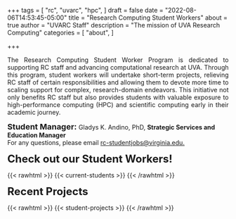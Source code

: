 +++
tags = [
  "rc",
  "uvarc",
  "hpc",
]
draft = false
date = "2022-08-06T14:53:45-05:00"
title = "Research Computing Student Workers"
about = true
author = "UVARC Staff"
description = "The mission of UVA Research Computing"
categories = [
  "about",
]

+++

<p style="text-align: justify;" >
The Research Computing Student Worker Program is dedicated to supporting RC staff and advancing computational research at UVA. Through this program, student workers will undertake short-term projects, relieving RC staff of certain responsibilities and allowing them to devote more time to scaling support for complex, research-domain endeavors. This initiative not only benefits RC staff but also provides students with valuable exposure to high-performance computing (HPC) and scientific computing early in their academic journey.
</p>

<p>
<strong  style="font-size: 18px;"> Student Manager: </strong> Gladys K. Andino, PhD, <strong> Strategic Services and Education Manager </strong>  <br>
For any questions, please email <a href="mailto:rc-studentjobs@virginia.edu">rc-studentjobs@virginia.edu.</a>
</p>

<strong style="font-size: 24px;">Check out our Student Workers!</strong>

{{< rawhtml >}}
  {{< current-students >}}
{{< /rawhtml >}}

<strong style="font-size: 24px;"> Recent Projects </strong>

{{< rawhtml >}}
  {{< student-projects >}}
{{< /rawhtml >}}

